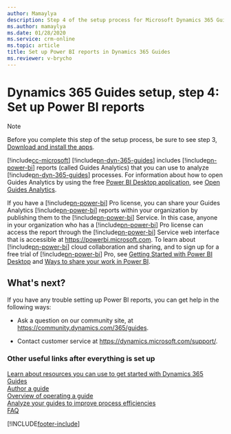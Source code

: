 ```yaml
---
author: Mamaylya
description: Step 4 of the setup process for Microsoft Dynamics 365 Guides. In this step, you set up Power BI reports.
ms.author: mamaylya
ms.date: 01/28/2020
ms.service: crm-online
ms.topic: article
title: Set up Power BI reports in Dynamics 365 Guides
ms.reviewer: v-brycho
---
```


# Dynamics 365 Guides setup, step 4: Set up Power BI reports

> [!NOTE]
> Before you complete this step of the setup process, be sure to see step 3, [Download and install the apps](setup-step-three.md).

[!include[cc-microsoft](../includes/cc-microsoft.md)] [!include[pn-dyn-365-guides](../includes/pn-dyn-365-guides.md)] includes [!include[pn-power-bi](../includes/pn-power-bi.md)] reports (called Guides Analytics) that you can use to analyze [!include[pn-dyn-365-guides](../includes/pn-dyn-365-guides.md)] processes. For information about how to open Guides Analytics by using the free [Power BI Desktop application](https://powerbi.microsoft.com/get-started/), see [Open Guides Analytics](https://docs.microsoft.com/dynamics365/mixed-reality/guides/analytics-guide#open-guides-analytics).

If you have a [!include[pn-power-bi](../includes/pn-power-bi.md)] Pro license, you can share your Guides Analytics [!include[pn-power-bi](../includes/pn-power-bi.md)] reports within your organization by publishing them to the [!include[pn-power-bi](../includes/pn-power-bi.md)] Service. In this case, anyone in your organization who has a [!include[pn-power-bi](../includes/pn-power-bi.md)] Pro license can access the report through the [!include[pn-power-bi](../includes/pn-power-bi.md)] Service web interface that is accessible at <https://powerbi.microsoft.com>. To learn about [!include[pn-power-bi](../includes/pn-power-bi.md)] cloud collaboration and sharing, and to sign up for a free trial of [!include[pn-power-bi](../includes/pn-power-bi.md)] Pro, see [Getting Started with Power BI Desktop](https://powerbi.microsoft.com/get-started/) and [Ways to share your work in Power BI](https://docs.microsoft.com/power-bi/service-how-to-collaborate-distribute-dashboards-reports).

## What's next?

If you have any trouble setting up Power BI reports, you can get help in the following ways:

- Ask a question on our community site, at <https://community.dynamics.com/365/guides>.

- Contact customer service at <https://dynamics.microsoft.com/support/>.

### Other useful links after everything is set up

[Learn about resources you can use to get started with Dynamics 365 Guides](get-started.md)<br>
[Author a guide](authoring-overview.md)<br>
[Overview of operating a guide](operator-overview.md)<br>
[Analyze your guides to improve process efficiencies](analytics-guide.md)<br>
[FAQ](faq.md)


[!INCLUDE[footer-include](../includes/footer-banner.md)]